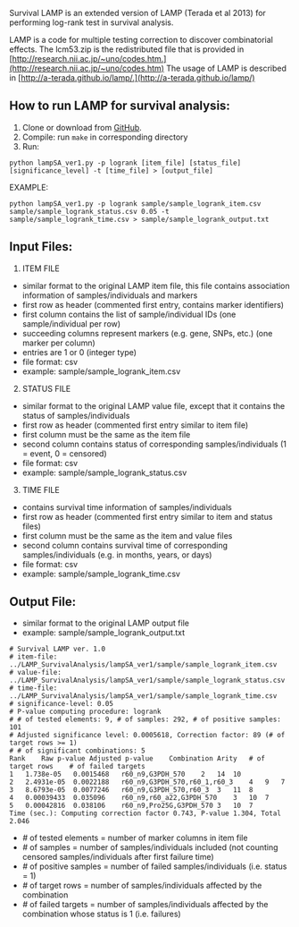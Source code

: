 
Survival LAMP is an extended version of LAMP (Terada et al 2013) for performing log-rank test in survival analysis.

LAMP is a code for multiple testing correction to discover combinatorial effects. The lcm53.zip is the redistributed file that is provided in [http://research.nii.ac.jp/~uno/codes.htm.](http://research.nii.ac.jp/~uno/codes.htm)
The usage of LAMP is described in [http://a-terada.github.io/lamp/.](http://a-terada.github.io/lamp/)


## How to run LAMP for survival analysis:
1. Clone or download from [GitHub](https://github.com/rtrelator/SurvivalLAMP).
2. Compile: run `make` in corresponding directory
3. Run: 
```
python lampSA_ver1.py -p logrank [item_file] [status_file] [significance_level] -t [time_file] > [output_file]
```

EXAMPLE: 
```
python lampSA_ver1.py -p logrank sample/sample_logrank_item.csv sample/sample_logrank_status.csv 0.05 -t sample/sample_logrank_time.csv > sample/sample_logrank_output.txt
```


## Input Files:
1. ITEM FILE
- similar format to the original LAMP item file, this file contains association information of samples/individuals and markers
- first row as header (commented first entry, contains marker identifiers)
- first column contains the list of sample/individual IDs (one sample/individual per row)
- succeeding columns represent markers (e.g. gene, SNPs, etc.) (one marker per column)
- entries are 1 or 0 (integer type)
- file format: csv
- example: sample/sample_logrank_item.csv


2. STATUS FILE
- similar format to the original LAMP value file, except that it contains the status of samples/individuals
- first row as header (commented first entry similar to item file)
- first column must be the same as the item file 
- second column contains status of corresponding samples/individuals (1 = event, 0 = censored)
- file format: csv
- example: sample/sample_logrank_status.csv


3. TIME FILE
- contains survival time information of samples/individuals
- first row as header (commented first entry similar to item and status files)
- first column must be the same as the item and value files 
- second column contains survival time of corresponding samples/individuals (e.g. in months, years, or days)
- file format: csv
- example: sample/sample_logrank_time.csv


## Output File:
- similar format to the original LAMP output file
- example: sample/sample_logrank_output.txt
```
# Survival LAMP ver. 1.0
# item-file: ../LAMP_SurvivalAnalysis/lampSA_ver1/sample/sample_logrank_item.csv
# value-file: ../LAMP_SurvivalAnalysis/lampSA_ver1/sample/sample_logrank_status.csv
# time-file: ../LAMP_SurvivalAnalysis/lampSA_ver1/sample/sample_logrank_time.csv
# significance-level: 0.05
# P-value computing procedure: logrank
# # of tested elements: 9, # of samples: 292, # of positive samples: 101
# Adjusted significance level: 0.0005618, Correction factor: 89 (# of target rows >= 1)
# # of significant combinations: 5
Rank	Raw p-value	Adjusted p-value	Combination	Arity	# of target rows	# of failed targets
1	1.738e-05	0.0015468	r60_n9,G3PDH_570	2	14	10
2	2.4931e-05	0.0022188	r60_n9,G3PDH_570,r60_1,r60_3	4	9	7
3	8.6793e-05	0.0077246	r60_n9,G3PDH_570,r60_3	3	11	8
4	0.00039433	0.035096	r60_n9,r60_a22,G3PDH_570	3	10	7
5	0.00042816	0.038106	r60_n9,Pro25G,G3PDH_570	3	10	7
Time (sec.): Computing correction factor 0.743, P-value 1.304, Total 2.046
```

- *#* of tested elements = number of marker columns in item file
- *#* of samples = number of samples/individuals included (not counting censored samples/individuals after first failure time)
- *#* of positive samples = number of failed samples/individuals (i.e. status = 1)
- *#* of target rows = number of samples/individuals affected by the combination
- *#* of failed targets = number of samples/individuals affected by the combination whose status is 1 (i.e. failures)

